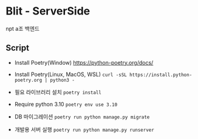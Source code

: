 # Blit - ServerSide
npt a조 백엔드

## Script
- Install Poetry(Window)
    https://python-poetry.org/docs/
- Install Poetry(Linux, MacOS, WSL)
    `curl -sSL https://install.python-poetry.org | python3 -`

- 필요 라이브러리 설치
    `poetry install`

- Require python 3.10
    `poetry env use 3.10`

- DB 마이그레이션
    `poetry run python manage.py migrate`

- 개발용 서버 실행
    `poetry run python manage.py runserver`

